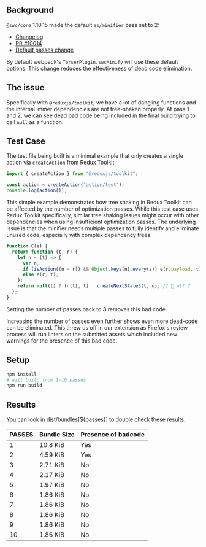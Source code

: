 ## Background

`@swc/core` 1.10.15 made the default `es/minifier` pass set to 2:

- [Changelog](https://github.com/swc-project/swc/blob/main/CHANGELOG.md)
- [PR #10014](https://github.com/swc-project/swc/pull/10014)
- [Default passes change](https://github.com/swc-project/swc/pull/10014/files#diff-b40213014998d084ab9d7c55540e0646fb34d56f60e8d400edf83457c78bb5c8R370)

By default webpack's `TerserPlugin.swcMinify` will use these default options.
This change reduces the effectiveness of dead code elimination.

## The issue

Specifically with `@reduxjs/toolkit`, we have a lot of dangling functions and the internal immer dependencies are not tree-shaken properly. At pass 1 and 2, we can see dead bad code being included in the final build trying to call `null` as a function.

## Test Case

The test file being built is a minimal example that only creates a single action via `createAction` from Redux Toolkit:

```js
import { createAction } from "@reduxjs/toolkit";

const action = createAction("action/test");
console.log(action());
```

This simple example demonstrates how tree shaking in Redux Toolkit can be affected by the number of optimization passes. While this test case uses Redux Toolkit specifically, similar tree shaking issues might occur with other dependencies when using insufficient optimization passes. The underlying issue is that the minifier needs multiple passes to fully identify and eliminate unused code, especially with complex dependency trees.

```js
function C(e) {
  return function (t, r) {
    let n = (t) => {
      var n;
      if (isAction((n = r)) && Object.keys(n).every(s)) e(r.payload, t);
      else e(r, t);
    };
    return null(t) ? (n(t), t) : createNextState3(t, n); // 😬 wtf ?
  };
}
```

Setting the number of passes back to **3** removes this bad code.

Increasing the number of passes even further shows even more dead-code can be eliminated.
This threw us off in our extension as Firefox's review process will run linters on the submitted assets which included new warnings for the presence of this bad code.

## Setup

```sh
npm install
# will build from 1-10 passes
npm run build
```

## Results

You can look in dist/bundles[${passes}] to double check these results.

| PASSES | Bundle Size | Presence of badcode |
| ------ | ----------- | ------------------- |
| 1      | 10.8 KiB    | Yes                 |
| 2      | 4.59 KiB    | Yes                 |
| 3      | 2.71 KiB    | No                  |
| 4      | 2.17 KiB    | No                  |
| 5      | 1.97 KiB    | No                  |
| 6      | 1.86 KiB    | No                  |
| 7      | 1.86 KiB    | No                  |
| 8      | 1.86 KiB    | No                  |
| 9      | 1.86 KiB    | No                  |
| 10     | 1.86 KiB    | No                  |
